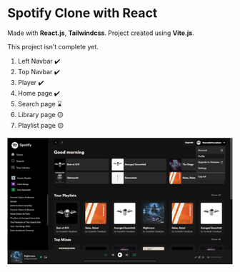 # Spotify Clone with React
Made with **React.js**, **Tailwindcss**.
Project created using **Vite.js**.

This project isn't complete yet.

1. Left Navbar ✔️
2. Top Navbar ✔️
3. Player ✔️
4. Home page ✔️
5. Search page ⌛
6. Library page 🟡
7. Playlist page 🟡

![](https://github.com/NureddinFarzaliyev/spotify-clone/blob/master/public/desktop-home.png)
